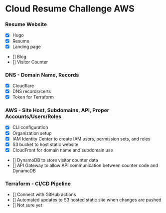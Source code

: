 # Cloud Resume Challenge AWS

### Resume Website
- [x] Hugo
- [x] Resume
- [x] Landing page
- [] Blog
- [] Visitor Counter

### DNS - Domain Name, Records
- [x] Cloudflare
- [x] DNS records/certs
- [x] Token for Terraform

### AWS - Site Host, Subdomains, API, Proper Accounts/Users/Roles
- [x] CLI configuration
- [x] Organization setup
- [x] IAM Identity Center to create IAM users, permission sets, and roles
- [x] S3 bucket to host static website
- [x] CloudFront for domain name and subdomain use
- [] DynamoDB to store visitor counter data
- [] API Gateway to allow API communication between counter code and DynamoDB

### Terraform - CI/CD Pipeline
- [] Connect with GitHub actions
- [] Automated updates to S3 hosted static site when changes are pushed
- [] Not sure yet